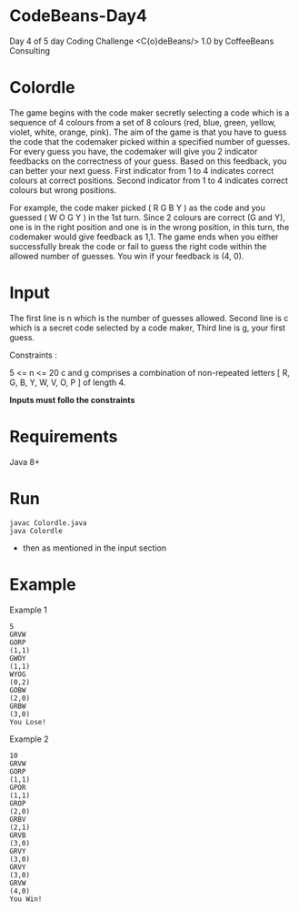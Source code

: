 # CodeBeans-Day4
Day 4 of 5 day Coding Challenge &lt;C{o}deBeans/> 1.0 by CoffeeBeans Consulting
# Colordle
The game begins with the code maker secretly selecting a code which is a sequence of 4 colours from a set of 8 colours (red, blue, green, yellow, violet, white, orange, pink). The aim of the game is that you have to guess the code that the codemaker picked within a specified number of guesses. 
For every guess you have, the codemaker will give you 2 indicator feedbacks on the correctness of your guess. Based on this feedback, you can better your next guess. 
First indicator from 1 to 4 indicates correct colours at correct positions.
Second indicator from 1 to 4 indicates correct colours but wrong positions.

For example, the code maker picked ( R G B Y ) as the code and you guessed ( W O G Y ) in the 1st turn. Since 2 colours are correct (G and Y),  one is in the right position and one is in the wrong position, in this turn, the codemaker would give feedback as 1,1. The game ends when you either successfully break the code or fail to guess the right code within the allowed number of guesses.
You win if your feedback is (4, 0).

# Input
The first line is n which is the number of guesses allowed. 
Second line is c which is a secret code selected by a code maker, 
Third line is g, your first guess.

Constraints : 

5 <= n <= 20
c and g comprises a combination of non-repeated letters [ R, G, B, Y, W, V, O, P ] of length 4.

**Inputs must follo the constraints**
# Requirements
Java 8+

# Run
```
javac Colordle.java
java Colordle
```
* then as mentioned in the input section

# Example 

Example 1
```
5
GRVW
GORP
(1,1)
GWOY
(1,1)
WYOG
(0,2)
GOBW
(2,0)
GRBW
(3,0)
You Lose!
```

Example 2
```
10
GRVW
GORP
(1,1)
GPOR
(1,1)
GROP
(2,0)
GRBV
(2,1)
GRVB
(3,0)
GRVY
(3,0)
GRVY
(3,0)
GRVW
(4,0)
You Win!
```
